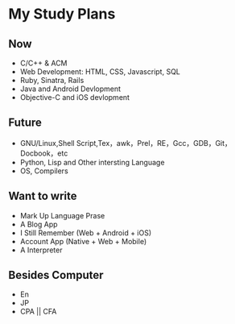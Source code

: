 # My Study Plans

## Now
* C/C++ & ACM 
* Web Development: HTML, CSS, Javascript, SQL
* Ruby, Sinatra, Rails
* Java and Android Devlopment
* Objective-C and iOS devlopment 

## Future
* GNU/Linux,Shell Script,Tex，awk，Prel，RE，Gcc，GDB，Git，Docbook，etc 
* Python, Lisp and Other intersting Language
* OS, Compilers

## Want to write
* Mark Up Language Prase 
* A Blog App
* I Still Remember (Web + Android + iOS)
* Account App (Native + Web + Mobile)
* A Interpreter

## Besides Computer
* En
* JP
* CPA || CFA


